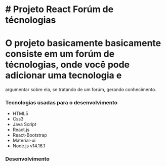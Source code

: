 <h1># Projeto React Forúm de técnologias </>

# O projeto basicamente basicamente consiste em um forúm de técnologias, onde você pode adicionar uma tecnologia e 
  argumentar sobre ela, se tratando de um forúm, gerando conhecimento.

<h3>Tecnologias usadas para o desenvolvimento</h3>
  
  * HTML5
  * Css3
  * Java Script
  * React.js
  * React-Bootstrap
  * Material-ui
  * Node.js v14.16.1
  
  
 <h3> Desenvolvimento<h3/>
  
  


